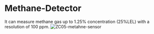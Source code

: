 # Methane-Detector
It can measure methane gas up to 1.25% concentration (25%LEL) with a resolution of 100 ppm.
![ZC05-metahne-sensor](https://user-images.githubusercontent.com/108894502/177842472-f628ccb3-3d4a-4422-99a7-237310ee82b1.png)
